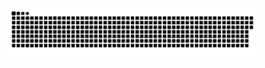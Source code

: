 <picture>
  <source media="(prefers-color-scheme: dark)" srcset="https://raw.githubusercontent.com/yismailuofa/yismailuofa/output/github-contribution-grid-snake-dark.svg">
  <source media="(prefers-color-scheme: light)" srcset="https://raw.githubusercontent.com/yismailuofa/yismailuofa/output/github-contribution-grid-snake.svg">
  <img alt="github contribution grid snake animation" src="https://raw.githubusercontent.com/yismailuofa/yismailuofa/output/github-contribution-grid-snake.svg">
</picture>
